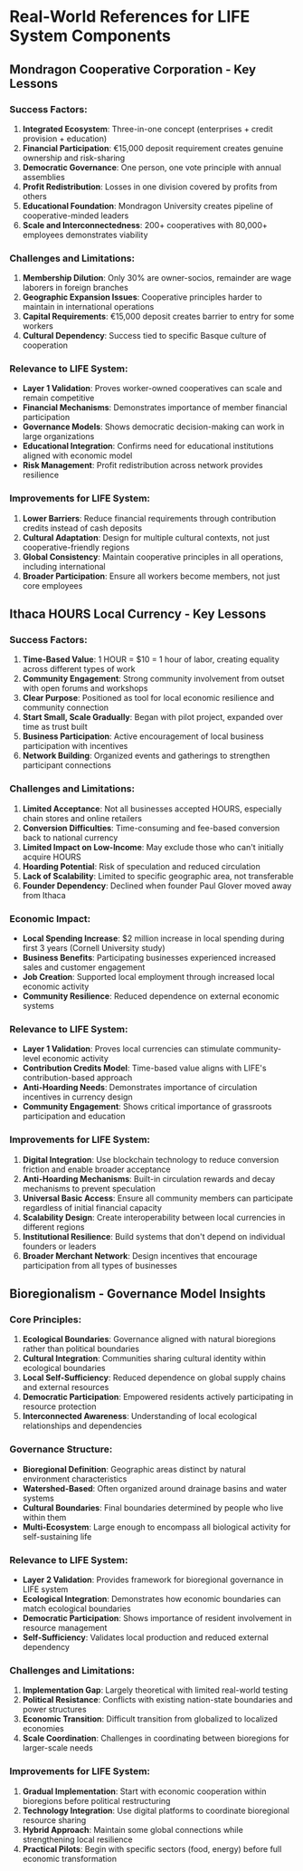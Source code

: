 # Real-World References for LIFE System Components

## Mondragon Cooperative Corporation - Key Lessons

### Success Factors:
1. **Integrated Ecosystem**: Three-in-one concept (enterprises + credit provision + education)
2. **Financial Participation**: €15,000 deposit requirement creates genuine ownership and risk-sharing
3. **Democratic Governance**: One person, one vote principle with annual assemblies
4. **Profit Redistribution**: Losses in one division covered by profits from others
5. **Educational Foundation**: Mondragon University creates pipeline of cooperative-minded leaders
6. **Scale and Interconnectedness**: 200+ cooperatives with 80,000+ employees demonstrates viability

### Challenges and Limitations:
1. **Membership Dilution**: Only 30% are owner-socios, remainder are wage laborers in foreign branches
2. **Geographic Expansion Issues**: Cooperative principles harder to maintain in international operations
3. **Capital Requirements**: €15,000 deposit creates barrier to entry for some workers
4. **Cultural Dependency**: Success tied to specific Basque culture of cooperation

### Relevance to LIFE System:
- **Layer 1 Validation**: Proves worker-owned cooperatives can scale and remain competitive
- **Financial Mechanisms**: Demonstrates importance of member financial participation
- **Governance Models**: Shows democratic decision-making can work in large organizations
- **Educational Integration**: Confirms need for educational institutions aligned with economic model
- **Risk Management**: Profit redistribution across network provides resilience

### Improvements for LIFE System:
1. **Lower Barriers**: Reduce financial requirements through contribution credits instead of cash deposits
2. **Cultural Adaptation**: Design for multiple cultural contexts, not just cooperative-friendly regions
3. **Global Consistency**: Maintain cooperative principles in all operations, including international
4. **Broader Participation**: Ensure all workers become members, not just core employees


## Ithaca HOURS Local Currency - Key Lessons

### Success Factors:
1. **Time-Based Value**: 1 HOUR = $10 = 1 hour of labor, creating equality across different types of work
2. **Community Engagement**: Strong community involvement from outset with open forums and workshops
3. **Clear Purpose**: Positioned as tool for local economic resilience and community connection
4. **Start Small, Scale Gradually**: Began with pilot project, expanded over time as trust built
5. **Business Participation**: Active encouragement of local business participation with incentives
6. **Network Building**: Organized events and gatherings to strengthen participant connections

### Challenges and Limitations:
1. **Limited Acceptance**: Not all businesses accepted HOURS, especially chain stores and online retailers
2. **Conversion Difficulties**: Time-consuming and fee-based conversion back to national currency
3. **Limited Impact on Low-Income**: May exclude those who can't initially acquire HOURS
4. **Hoarding Potential**: Risk of speculation and reduced circulation
5. **Lack of Scalability**: Limited to specific geographic area, not transferable
6. **Founder Dependency**: Declined when founder Paul Glover moved away from Ithaca

### Economic Impact:
- **Local Spending Increase**: $2 million increase in local spending during first 3 years (Cornell University study)
- **Business Benefits**: Participating businesses experienced increased sales and customer engagement
- **Job Creation**: Supported local employment through increased local economic activity
- **Community Resilience**: Reduced dependence on external economic systems

### Relevance to LIFE System:
- **Layer 1 Validation**: Proves local currencies can stimulate community-level economic activity
- **Contribution Credits Model**: Time-based value aligns with LIFE's contribution-based approach
- **Anti-Hoarding Needs**: Demonstrates importance of circulation incentives in currency design
- **Community Engagement**: Shows critical importance of grassroots participation and education

### Improvements for LIFE System:
1. **Digital Integration**: Use blockchain technology to reduce conversion friction and enable broader acceptance
2. **Anti-Hoarding Mechanisms**: Built-in circulation rewards and decay mechanisms to prevent speculation
3. **Universal Basic Access**: Ensure all community members can participate regardless of initial financial capacity
4. **Scalability Design**: Create interoperability between local currencies in different regions
5. **Institutional Resilience**: Build systems that don't depend on individual founders or leaders
6. **Broader Merchant Network**: Design incentives that encourage participation from all types of businesses


## Bioregionalism - Governance Model Insights

### Core Principles:
1. **Ecological Boundaries**: Governance aligned with natural bioregions rather than political boundaries
2. **Cultural Integration**: Communities sharing cultural identity within ecological boundaries
3. **Local Self-Sufficiency**: Reduced dependence on global supply chains and external resources
4. **Democratic Participation**: Empowered residents actively participating in resource protection
5. **Interconnected Awareness**: Understanding of local ecological relationships and dependencies

### Governance Structure:
- **Bioregional Definition**: Geographic areas distinct by natural environment characteristics
- **Watershed-Based**: Often organized around drainage basins and water systems
- **Cultural Boundaries**: Final boundaries determined by people who live within them
- **Multi-Ecosystem**: Large enough to encompass all biological activity for self-sustaining life

### Relevance to LIFE System:
- **Layer 2 Validation**: Provides framework for bioregional governance in LIFE system
- **Ecological Integration**: Demonstrates how economic boundaries can match ecological boundaries
- **Democratic Participation**: Shows importance of resident involvement in resource management
- **Self-Sufficiency**: Validates local production and reduced external dependency

### Challenges and Limitations:
1. **Implementation Gap**: Largely theoretical with limited real-world testing
2. **Political Resistance**: Conflicts with existing nation-state boundaries and power structures
3. **Economic Transition**: Difficult transition from globalized to localized economies
4. **Scale Coordination**: Challenges in coordinating between bioregions for larger-scale needs

### Improvements for LIFE System:
1. **Gradual Implementation**: Start with economic cooperation within bioregions before political restructuring
2. **Technology Integration**: Use digital platforms to coordinate bioregional resource sharing
3. **Hybrid Approach**: Maintain some global connections while strengthening local resilience
4. **Practical Pilots**: Begin with specific sectors (food, energy) before full economic transformation

